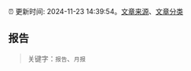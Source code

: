 :alarm_clock: 更新时间: 2024-11-23 14:39:54。[文章来源](/README.md)、[文章分类](/TAGS.md)

## 报告


> 关键字：`报告`、`月报`



